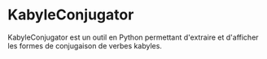 # KabyleConjugator
KabyleConjugator est un outil en Python permettant d'extraire et d'afficher les formes de conjugaison de verbes kabyles.
